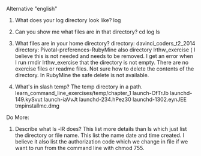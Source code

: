 Alternative "english"

1. What does your log directory look like?
  log

2. Can you show me what files are in that directory?
  cd log
  ls


3. What files are in your home directory?
  directory: davinci_coders_t2_2014
  directory: Pivotal-preferences-RubyMine
  also directory lrthw_exercise ( I believe this is not needed and needs to be
  removed.  I get an error when I run rmdir lrthw_exercise that the directory is
  not empty.  There are no exercise files or readme files.  Not sure how to delete
  the contents of the directory.  In RubyMine the safe delete is not available.

4. What's in slash temp? The temp directory in a path. learn_command_line_exercises/temp/chapter_1
  launch-OfTrJb		launchd-149.kySvut
  launch-iaVvJt		launchd-234.hPez30
  launchd-1302.eynJEE	tmpinstallmc.dmg

Do More:

1. Describe what ls -lR does?
  This list more details than ls which just list the directory or file name.
  This list the name date and time created.  I believe it also list the authorization
  code which we change in file if we want to run from the command line with
  chmod 755.
